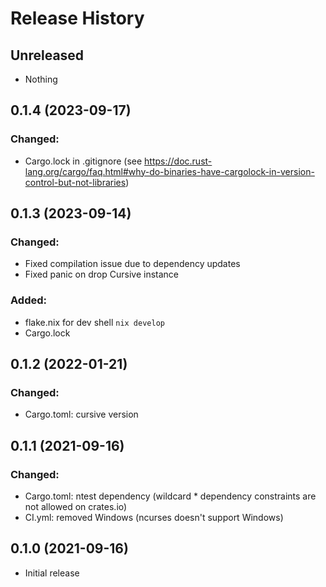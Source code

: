 # Release History

## Unreleased

* Nothing

## 0.1.4 (2023-09-17)

### Changed:

* Cargo.lock in .gitignore (see https://doc.rust-lang.org/cargo/faq.html#why-do-binaries-have-cargolock-in-version-control-but-not-libraries)

## 0.1.3 (2023-09-14)

### Changed:

* Fixed compilation issue due to dependency updates
* Fixed panic on drop Cursive instance

### Added:

* flake.nix for dev shell `nix develop`
* Cargo.lock

## 0.1.2 (2022-01-21)

### Changed:

* Cargo.toml: cursive version

## 0.1.1 (2021-09-16)

### Changed:

* Cargo.toml: ntest dependency (wildcard * dependency constraints are not allowed on crates.io)
* CI.yml: removed Windows (ncurses doesn't support Windows)

## 0.1.0 (2021-09-16)

* Initial release
